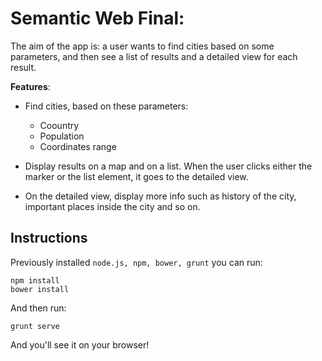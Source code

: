 # Semantic Web Final: 

The aim of the app is: a user wants to find cities based on some parameters, and then see a list of results and a detailed view for each result.

**Features**:
  * Find cities, based on these parameters:
      - Coountry
      - Population
      - Coordinates range

* Display results on a map and on a list. When the user clicks either the marker or the list element, it goes to the detailed view.

* On the detailed view, display more info such as history of the city, important places inside the city and so on.

## Instructions

Previously installed `node.js, npm, bower, grunt` you can run:

```
npm install
bower install
```

And then run:

```
grunt serve
```

And you'll see it on your browser!
